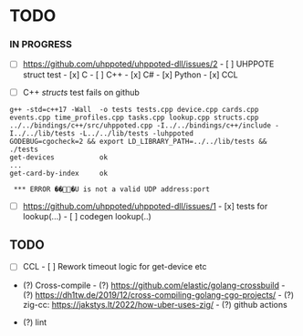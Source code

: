 # TODO

### IN PROGRESS

- [ ] https://github.com/uhppoted/uhppoted-dll/issues/2
      - [ ] UHPPOTE struct test
      - [x] C
      - [ ] C++
      - [x] C#
      - [x] Python
      - [x] CCL

- [ ] C++ _structs_ test fails on github
```
g++ -std=c++17 -Wall  -o tests tests.cpp device.cpp cards.cpp events.cpp time_profiles.cpp tasks.cpp lookup.cpp structs.cpp ../../bindings/c++/src/uhppoted.cpp -I../../bindings/c++/include -I../../lib/tests -L../../lib/tests -luhppoted
GODEBUG=cgocheck=2 && export LD_LIBRARY_PATH=../../lib/tests && ./tests
get-devices           ok
...
get-card-by-index     ok

 *** ERROR ���U is not a valid UDP address:port
 ```

- [ ] https://github.com/uhppoted/uhppoted-dll/issues/1
      - [x] tests for lookup(...)
      - [ ] codegen lookup(..)

## TODO

- [ ] CCL
      - [ ] Rework timeout logic for get-device etc

- (?) Cross-compile
      - (?) https://github.com/elastic/golang-crossbuild
      - (?) https://dh1tw.de/2019/12/cross-compiling-golang-cgo-projects/
      - (?) zig-cc: https://jakstys.lt/2022/how-uber-uses-zig/
      - (?) github actions

- (?) lint

